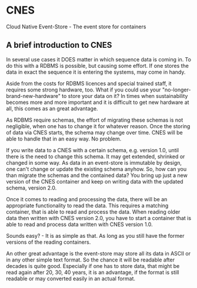# CNES
Cloud Native Event-Store - The event store for containers

## A brief introduction to CNES

In several use cases it DOES matter in which sequence data is coming in. 
To do this with a RDBMS is possible, but causing some effort.
If one stores the data in exact the sequence it is entering the systems, may
come in handy.

Aside from the costs for RDBMS licences and special trained staff, it requires some
strong hardware, too.
What if you could use your "no-longer-brand-new-hardware" to store your data on it?
In times when sustainability becomes more and more important and it is difficult to
get new hardware at all, this comes as an great advantage.

As RDBMS require schemas, the effort of migrating these schemas is not negligible, when
one has to change it for whatever reason.
Once the storing of data via CNES starts, the schema may change over time.
CNES will be able to handle that in an easy way. No problem.

If you write data to a CNES with a certain schema, e.g. version 1.0, until there is the
need to change this schema. It may get extended, shrinked or changed in some way.
As data in an event-store is immutable by design, one can't change or update the 
existing schema anyhow. 
So, how can you than migrate the schemas and the contained data?
You bring up just a new version of the CNES container and keep on writing data with 
the updated schema, version 2.0.

Once it comes to reading and processing the data, there will be an appropriate functionality
to read the data. This requires a matching container, that is able to read and process
the data.
When reading older data then written with CNES version 2.0, you have to start a container
that is able to read and process data written with CNES version 1.0.

Sounds easy? - It is as simple as that. As long as you still have the former versions of the
reading containers.

An other great advantage is the event-store may store all its data in ASCII or in any other
simple text format. So the chance it will be readable after decades is quite good.
Especially if one has to store data, that might be read again after 20, 30, 40 years, it is 
an advantage, if the format is still readable or may converted easily in an actual format.
